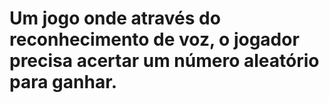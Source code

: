 # Um jogo onde através do reconhecimento de voz, o jogador precisa acertar um número aleatório para ganhar. 

